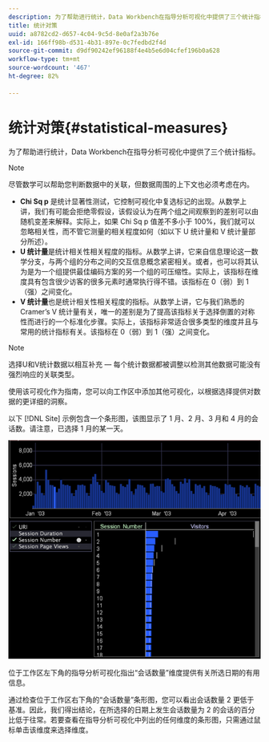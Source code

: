 ```yaml
---
description: 为了帮助进行统计，Data Workbench在指导分析可视化中提供了三个统计指标。
title: 统计对策
uuid: a8782cd2-d657-4c04-9c5d-8e0af2a3b76e
exl-id: 166ff98b-d531-4b31-897e-0c7fedbd2f4d
source-git-commit: d9df90242ef96188f4e4b5e6d04cfef196b0a628
workflow-type: tm+mt
source-wordcount: '467'
ht-degree: 82%

---
```


# 统计对策{#statistical-measures}

为了帮助进行统计，Data Workbench在指导分析可视化中提供了三个统计指标。

>[!NOTE]
>
>尽管数学可以帮助您判断数据中的关联，但数据周围的上下文也必须考虑在内。

* **Chi Sq p** 是统计显著性测试，它控制可视化中复选标记的出现。从数学上讲，我们有可能会拒绝零假设，该假设认为在两个组之间观察到的差别可以由随机变差来解释。实际上，如果 Chi Sq p 值差不多小于 100%，我们就可以忽略相关性，而不管它测量的相关程度如何（如以下 U 统计量和 V 统计量部分所述）。
* **U 统计量**&#x200B;是统计相关性相关程度的指标。从数学上讲，它来自信息理论这一数学分支，与两个组的分布之间的交互信息概念紧密相关。或者，也可以将其认为是为一个组提供最佳编码方案的另一个组的可压缩性。实际上，该指标在维度具有包含很少访客的很多元素时通常执行得不错。该指标在 0（弱）到 1（强）之间变化。
* **V 统计量**&#x200B;也是统计相关性相关程度的指标。从数学上讲，它与我们熟悉的 Cramer’s V 统计量有关，唯一的差别是为了提高该指标关于选择倒置的对称性而进行的一个标准化步骤。实际上，该指标非常适合很多类型的维度并且与常用的统计指标有关。该指标在 0（弱）到 1（强）之间变化。

>[!NOTE]
>
>选择U和V统计数据以相互补充 — 每个统计数据都被调整以检测其他数据可能没有强烈响应的关联类型。

使用该可视化作为指南，您可以向工作区中添加其他可视化，以根据选择提供对数据的更详细的洞察。

以下 [!DNL Site] 示例包含一个条形图，该图显示了 1 月、2 月、3 月和 4 月的会话数。请注意，已选择 1 月的某一天。

![](assets/vis_GuidedAnalysis_withVis.png)

位于工作区左下角的指导分析可视化指出“会话数量”维度提供有关所选日期的有用信息。

通过检查位于工作区右下角的“会话数量”条形图，您可以看出会话数量 2 更低于基准。因此，我们得出结论，在所选择的日期上发生会话数量为 2 的会话的百分比低于往常。若要查看在指导分析可视化中列出的任何维度的条形图，只需通过鼠标单击该维度来选择维度。
